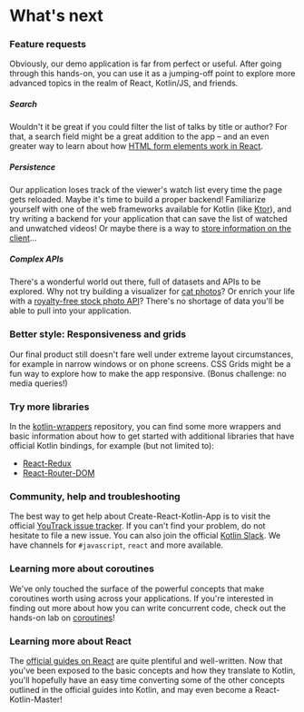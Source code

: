 # What's next

### Feature requests

Obviously, our demo application is far from perfect or useful. After going through this hands-on, you can use it as a jumping-off point to explore more advanced topics in the realm of React, Kotlin/JS, and friends.

##### Search

Wouldn't it be great if you could filter the list of talks by title or author? For that, a search field might be a great addition to the app – and an even greater way to learn about how [HTML form elements work in React](https://reactjs.org/docs/forms.html).

##### Persistence

Our application loses track of the viewer's watch list every time the page gets reloaded. Maybe it's time to build a proper backend! Familiarize yourself with one of the web frameworks available for Kotlin (like [Ktor](https://ktor.io/)), and try writing a backend for your application that can save the list of watched and unwatched videos! Or maybe there is a way to [store information on the client](https://developer.mozilla.org/en-US/docs/Web/API/Window/localStorage)...

##### Complex APIs

There's a wonderful world out there, full of datasets and APIs to be explored. Why not try building a visualizer for [cat photos](https://thecatapi.com/)? Or enrich your life with a [royalty-free stock photo API](https://unsplash.com/developers)? There's no shortage of data you'll be able to pull into your application.

### Better style: Responsiveness and grids

Our final product still doesn't fare well under extreme layout circumstances, for example in narrow windows or on phone screens. CSS Grids might be a fun way to explore how to make the app responsive. (Bonus challenge: no media queries!)

### Try more libraries

In the [kotlin-wrappers](https://github.com/JetBrains/kotlin-wrappers) repository, you can find some more wrappers and basic information about how to get started with additional libraries that have official Kotlin bindings, for example (but not limited to):

- [React-Redux](https://github.com/JetBrains/kotlin-wrappers/tree/master/kotlin-react-redux)
- [React-Router-DOM](https://github.com/JetBrains/kotlin-wrappers/tree/master/kotlin-react-router-dom)

### Community, help and troubleshooting

The best way to get help about Create-React-Kotlin-App is to visit the official [YouTrack issue tracker](https://youtrack.jetbrains.com/issues/CRKA). If you can't find your problem, do not hesitate to file a new issue. You can also join the official [Kotlin Slack](https://surveys.jetbrains.com/s3/kotlin-slack-sign-up). We have channels for `#javascript`, `react` and more available.

### Learning more about coroutines

We've only touched the surface of the powerful concepts that make coroutines worth using across your applications. If you're interested in finding out more about how you can write concurrent code, check out the hands-on lab on [coroutines](https://play.kotlinlang.org/hands-on/Introduction%20to%20Coroutines%20and%20Channels/01_Introduction)!

### Learning more about React

The [official guides on React](https://reactjs.org/docs/) are quite plentiful and well-written. Now that you've been exposed to the basic concepts and how they translate to Kotlin, you'll hopefully have an easy time converting some of the other concepts outlined in the official guides into Kotlin, and may even become a React-Kotlin-Master!

